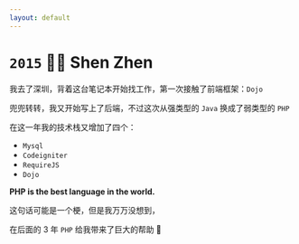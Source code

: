 ```yaml
---
layout: default
---
```


# `2015` <Marker class="text-orange-400">👨‍💻 Shen Zhen</Marker>

我去了深圳，背着这台笔记本开始找工作，第一次接触了前端框架：`Dojo`

兜兜转转，我又开始写上了后端，不过这次从强类型的 `Java` 换成了弱类型的 `PHP`

在这一年我的技术栈又增加了四个：

- `Mysql`
- `Codeigniter`
- `RequireJS`
- `Dojo`

<v-click>

<div class="text-red-500">

**PHP is the best language in the world.**

</div>

</v-click>

<v-click>

这句话可能是一个梗，但是我万万没想到，

在后面的 3 年 `PHP` 给我带来了巨大的帮助 🙌

</v-click>